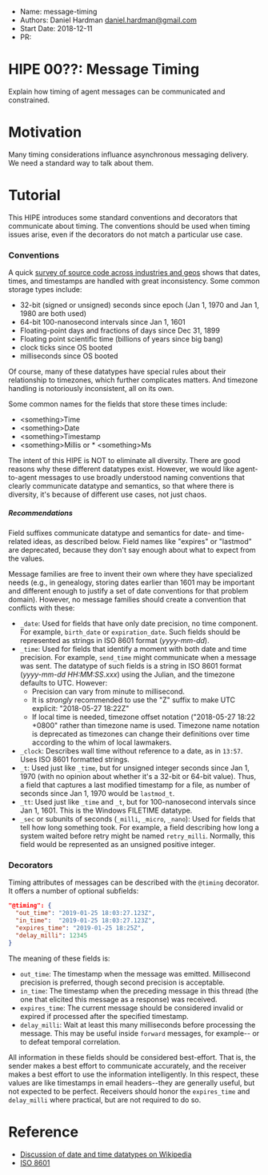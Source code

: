 - Name: message-timing
- Authors: Daniel Hardman <daniel.hardman@gmail.com>
- Start Date: 2018-12-11
- PR:

# HIPE 00??: Message Timing
[summary]: #summary

Explain how timing of agent messages can be communicated and constrained.

# Motivation
[motivation]: #motivation

Many timing considerations influance asynchronous messaging delivery.
We need a standard way to talk about them.

# Tutorial
[tutorial]: #tutorial

This HIPE introduces some standard conventions and decorators that
communicate about timing. The conventions should be used when timing
issues arise, even if the decorators do not match a particular use case.

### Conventions

A quick [survey of source code across industries and geos](
 https://en.wikipedia.org/wiki/System_time) shows that
dates, times, and timestamps are handled with great inconsistency.
Some common storage types include:

* 32-bit (signed or unsigned) seconds since epoch (Jan 1, 1970 and Jan 1, 1980 are both used)
* 64-bit 100-nanosecond intervals since Jan 1, 1601
* Floating-point days and fractions of days since Dec 31, 1899
* Floating point scientific time (billions of years since big bang)
* clock ticks since OS booted
* milliseconds since OS booted

Of course, many of these datatypes have special rules about their
relationship to timezones, which further complicates matters. And timezone
handling is notoriously inconsistent, all on its own.

Some common names for the fields that store these times include:

* &lt;something&gt;Time
* &lt;something&gt;Date
* &lt;something&gt;Timestamp
* &lt;something&gt;Millis or * &lt;something&gt;Ms

The intent of this HIPE is NOT to eliminate all diversity. There are
good reasons why these different datatypes exist. However, we would like
agent-to-agent messages to use broadly understood naming conventions
that clearly communicate datatype and semantics, so that where there is
diversity, it's because of different use cases, not just chaos.

##### Recommendations

Field suffixes communicate datatype and semantics for date- and time-related
ideas, as described below. Field names like "expires" or "lastmod" are
deprecated, because they don't say enough about what to expect from the values.

Message families are free to invent their own where they have specialized
needs (e.g., in genealogy, storing dates earlier than 1601 may be
important and different enough to justify a set of date conventions for
that problem domain). However, no message families should create a
convention that conflicts with these:

* `_date`: Used for fields that have only date precision,
  no time component. For example, `birth_date` or `expiration_date`.
  Such fields should be represented as strings in ISO 8601 format
  (_yyyy-mm-dd_).
* `_time`: Used for fields that identify a moment with both date and
  time precision. For example, `send_time` might communicate when a
  message was sent. The datatype of such fields is a string in ISO 8601
  format (_yyyy-mm-dd HH:MM:SS.xxx_) using the Julian, and the timezone
  defaults to UTC. However:
    * Precision can vary from minute to millisecond.
    * It is _strongly_ recommended to use the "Z" suffix to make UTC
      explicit: "2018-05-27 18:22Z"
    * If local time is needed, timezone offset notation ("2018-05-27
      18:22 +0800" rather than timezone name is used. Timezone name
      notation is deprecated as timezones can change their definitions
      over time according to the whim of local lawmakers.
* `_clock`: Describes wall time without reference to a date, as in `13:57`.
  Uses ISO 8601 formatted strings.
* `_t`: Used just like `_time`, but for unsigned integer seconds since
  Jan 1, 1970 (with no opinion about whether it's a 32-bit or 64-bit value).
  Thus, a field that captures a last modified timestamp for a file, as
  number of seconds since Jan 1, 1970 would be `lastmod_t`.
* `_tt`: Used just like `_time` and `_t`, but for 100-nanosecond
  intervals since Jan 1, 1601. This is the Windows FILETIME datatype.
* `_sec` or subunits of seconds (`_milli`, `_micro`, `_nano`): Used for
  fields that tell how long something took. For example, a field
  describing how long a system waited before retry might be named
  `retry_milli`. Normally, this field would be represented as an unsigned
  positive integer.

### Decorators

Timing attributes of messages can be described with the `@timing`
decorator. It offers a number of optional subfields:

```JSON
"@timing": {
  "out_time": "2019-01-25 18:03:27.123Z",
  "in_time":  "2019-01-25 18:03:27.123Z",
  "expires_time": "2019-01-25 18:25Z",
  "delay_milli": 12345
}
```

The meaning of these fields is:

* `out_time`: The timestamp when the message was emitted. Millisecond
  precision is preferred, though second precision is acceptable.
* `in_time`: The timestamp when the preceding message in this thread
  (the one that elicited this message as a response) was received.
* `expires_time`: The current message should be considered invalid or
  expired if processed after the specified timestamp.
* `delay_milli`: Wait at least this many milliseconds before processing
  the message. This may be useful inside `forward` messages, for example--
  or to defeat temporal correlation.

All information in these fields should be considered best-effort. That
is, the sender makes a best effort to communicate accurately, and the
receiver makes a best effort to use the information intelligently. In
this respect, these values are like timestamps in email headers--they
are generally useful, but not expected to be perfect. Receivers should
honor the `expires_time` and `delay_milli` where practical, but are not
required to do so.

# Reference

[reference]: #reference
- [Discussion of date and time datatypes on Wikipedia](https://en.wikipedia.org/wiki/System_time)
- [ISO 8601](https://de.wikipedia.org/wiki/ISO_8601)